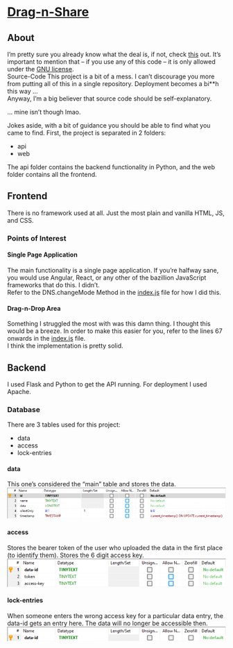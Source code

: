 # [Drag-n-Share](https://drag-n-share.com)
## About
I’m pretty sure you already know what the deal is, if not, check [this](https://drag-n-share.com/about/) out.
It’s important to mention that – if you use any of this code – it is only allowed under the [GNU license](https://www.gnu.org/licenses/gpl-3.0.en.html).\
Source-Code
This project is a bit of a mess. I can’t discourage you more from putting all of this in a single repository. Deployment becomes a bi**h this way …\
Anyway, I’m a big believer that source code should be self-explanatory.

… mine isn’t though lmao.

Jokes aside, with a bit of guidance you should be able to find what you came to find.
First, the project is separated in 2 folders:
- api
- web

The api folder contains the backend functionality in Python, and the web folder contains all the frontend.

## Frontend
There is no framework used at all. Just the most plain and vanilla HTML, JS, and CSS.
### Points of Interest
#### Single Page Application
The main functionality is a single page application. If you’re halfway sane, you would use Angular, React, or any other of the bazillion JavaScript frameworks that do this. I didn’t.\
Refer to the DNS.changeMode Method in the [index.js](/web/src/index.js) file for how I did this.
#### Drag-n-Drop Area
Something I struggled the most with was this damn thing. I thought this would be a breeze.
In order to make this easier for you, refer to the lines 67 onwards in the [index.js](/web/src/index.js) file.\
I think the implementation is pretty solid.

## Backend
I used Flask and Python to get the API running. For deployment I used Apache.
### Database
There are 3 tables used for this project:
- data
- access
- lock-entries

#### data
This one’s considered the “main” table and stores the data.
![data DB](/READEME/data.png)
#### access
Stores the bearer token of the user who uploaded the data in the first place (to identify them).
Stores the 6 digit access key.
![access DB](/READEME/access.png)
#### lock-entries
When someone enters the wrong access key for a particular data entry, the data-id gets an entry here. The data will no longer be accessible then.
![lock-entries DB](/READEME/lock-entries.png)